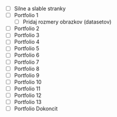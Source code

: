 * [ ] Silne a slable stranky
* [ ] Portfolio 1
  * [ ] Pridaj rozmery obrazkov (datasetov)
* [ ] Portfolio 2
* [ ] Portfolio 3
* [ ] Portfolio 4
* [ ] Portfolio 5
* [ ] Portfolio 6
* [ ] Portfolio 7
* [ ] Portfolio 8
* [ ] Portfolio 9
* [ ] Portfolio 10
* [ ] Portfolio 11
* [ ] Portfolio 12
* [ ] Portfolio 13
* [ ] Portfolio Dokoncit
